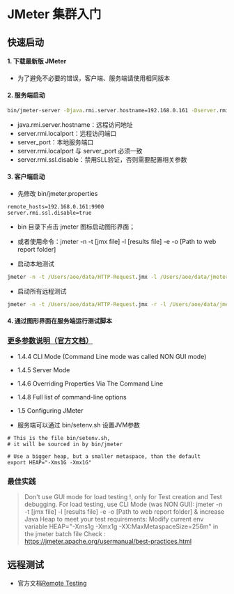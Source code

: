 # JMeter 集群入门

## 快速启动

#### 1. 下载最新版 JMeter
- 为了避免不必要的错误，客户端、服务端请使用相同版本

#### 2. 服务端启动

```cmd
bin/jmeter-server -Djava.rmi.server.hostname=192.168.0.161 -Dserver.rmi.localport=9900 -Dserver_port=9900 -Dserver.rmi.ssl.disable=true
```

- java.rmi.server.hostname：远程访问地址
- server.rmi.localport：远程访问端口
- server_port：本地服务端口
- server.rmi.localport 与 server_port 必须一致
- server.rmi.ssl.disable：禁用SLL验证，否则需要配置相关参数

#### 3. 客户端启动

- 先修改 bin/jmeter.properties

```properties
remote_hosts=192.168.0.161:9900
server.rmi.ssl.disable=true
```

- bin 目录下点击 jmeter 图标启动图形界面；
- 或者使用命令：jmeter -n -t [jmx file] -l [results file] -e -o [Path to web report folder]

- 启动本地测试 

```cmd
jmeter -n -t /Users/aoe/data/HTTP-Request.jmx -l /Users/aoe/data/jmeter-result.log -e -o /Users/aoe/data/report
```
  
  - 启动所有远程测试

```cmd
jmeter -n -t /Users/aoe/data/HTTP-Request.jmx -r -l /Users/aoe/data/jmeter-result.log -e -o /Users/aoe/data/report
```


#### 4. 通过图形界面在服务端运行测试脚本


### [更多参数说明（官方文档）](https://jmeter.apache.org/usermanual/get-started.html)

- 1.4.4 CLI Mode (Command Line mode was called NON GUI mode)
- 1.4.5 Server Mode
- 1.4.6 Overriding Properties Via The Command Line
- 1.4.8 Full list of command-line options
- 1.5 Configuring JMeter

- 服务端可以通过 bin/setenv.sh 设置JVM参数

```vim
# This is the file bin/setenv.sh,
# it will be sourced in by bin/jmeter

# Use a bigger heap, but a smaller metaspace, than the default
export HEAP="-Xms1G -Xmx1G"
```

### 最佳实践

> Don't use GUI mode for load testing !, only for Test creation and Test debugging.
> For load testing, use CLI Mode (was NON GUI):
>    jmeter -n -t [jmx file] -l [results file] -e -o [Path to web report folder]
> & increase Java Heap to meet your test requirements:
>    Modify current env variable HEAP="-Xms1g -Xmx1g -XX:MaxMetaspaceSize=256m" in the jmeter batch file
> Check : https://jmeter.apache.org/usermanual/best-practices.html


## 远程测试

- 官方文档[Remote Testing](https://jmeter.apache.org/usermanual/remote-test.html)
